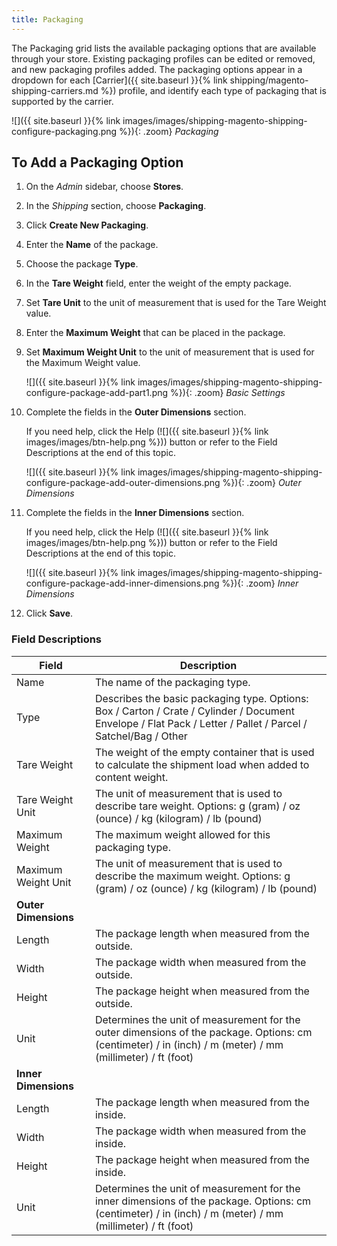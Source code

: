 ```yaml
---
title: Packaging
---
```


The Packaging grid lists the available packaging options that are available through your store. Existing packaging profiles can be edited or removed, and new packaging profiles added. The packaging options appear in a dropdown for each [Carrier]({{ site.baseurl }}{% link shipping/magento-shipping-carriers.md %}) profile, and identify each type of packaging that is supported by the carrier.

![]({{ site.baseurl }}{% link images/images/shipping-magento-shipping-configure-packaging.png %}){: .zoom}
_Packaging_

## To Add a Packaging Option

1.  On the _Admin_ sidebar, choose **Stores**.

1.  In the _Shipping_ section, choose **Packaging**.

1.  Click **Create New Packaging**.

1.  Enter the **Name** of the package.

1.  Choose the package **Type**.

1.  In the **Tare Weight** field, enter the weight of the empty package.

1.  Set **Tare Unit** to the unit of measurement that is used for the Tare Weight value.

1.  Enter the **Maximum Weight** that can be placed in the package.

1.  Set **Maximum Weight Unit** to the unit of measurement that is used for the Maximum Weight value.

      ![]({{ site.baseurl }}{% link images/images/shipping-magento-shipping-configure-package-add-part1.png %}){: .zoom}
      _Basic Settings_

1.  Complete the fields in the **Outer Dimensions** section.

    If you need help, click the Help (![]({{ site.baseurl }}{% link images/images/btn-help.png %})) button or refer to the Field Descriptions at the end of this topic.

    ![]({{ site.baseurl }}{% link images/images/shipping-magento-shipping-configure-package-add-outer-dimensions.png %}){: .zoom}
    _Outer Dimensions_

1.  Complete the fields in the **Inner Dimensions** section.

    If you need help, click the Help (![]({{ site.baseurl }}{% link images/images/btn-help.png %})) button or refer to the Field Descriptions at the end of this topic.

    ![]({{ site.baseurl }}{% link images/images/shipping-magento-shipping-configure-package-add-inner-dimensions.png %}){: .zoom}
    _Inner Dimensions_

1.  Click **Save**.

### Field Descriptions

|Field|Description|
|--- |--- |
|Name|The name of the packaging type.|
|Type|Describes the basic packaging type. Options: Box / Carton / Crate / Cylinder / Document Envelope / Flat Pack / Letter / Pallet / Parcel / Satchel/Bag / Other|
|Tare Weight|The weight of the empty container that is used to calculate the shipment load when added to content weight.|
|Tare Weight Unit|The unit of measurement that is used to describe tare weight. Options: g (gram) / oz (ounce) / kg (kilogram) / lb (pound)|
|Maximum Weight|The maximum weight allowed for this packaging type.|
|Maximum Weight Unit|The unit of measurement that is used to describe the maximum weight. Options: g (gram) / oz (ounce) / kg (kilogram) / lb (pound)|
|**Outer Dimensions**||
|Length|The package length when measured from the outside.|
|Width|The package width when measured from the outside.|
|Height|The package height when measured from the outside.|
|Unit|Determines the unit of measurement for the outer dimensions of the package. Options: cm (centimeter) / in (inch) / m (meter) / mm (millimeter) / ft (foot)|
|**Inner Dimensions**||
|Length|The package length when measured from the inside.|
|Width|The package width when measured from the inside.|
|Height|The package height when measured from the inside.|
|Unit|Determines the unit of measurement for the inner dimensions of the package. Options: cm (centimeter) / in (inch) / m (meter) / mm (millimeter) / ft (foot)|
